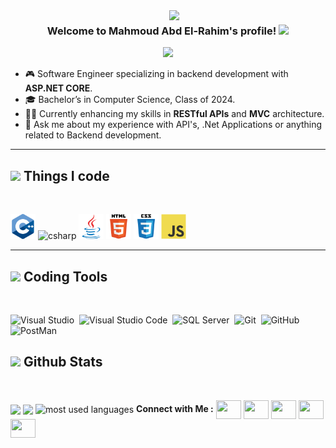 
<img width="250" align="right" src="https://c.tenor.com/_DOBjnGspYAAAAAM/code-coding.gif">

<h3 align="center">
  Welcome to Mahmoud Abd El-Rahim's profile!
  <img src="https://media.giphy.com/media/hvRJCLFzcasrR4ia7z/giphy.gif" width="28">
</h3>

<!-- Typing SVG by DenverCoder1 - https://github.com/DenverCoder1/readme-typing-svg -->
<p align="center">
  <a href="https://github.com/DenverCoder1/readme-typing-svg"><img src="https://readme-typing-svg.herokuapp.com/?lines=Backend%20Developer;Always%20learning%20new%20things&font=Fira%20Code&center=true&width=440&height=45&color=f75c7e&vCenter=true&size=22"></a>
</p> 

- 🎮 Software Engineer specializing in backend development with **ASP.NET CORE**.
- 🎓 Bachelor’s in Computer Science, Class of 2024.
- 👨‍💻 Currently enhancing my skills in **RESTful APIs** and **MVC** architecture.
- 💬 Ask me about my experience with API's, .Net Applications or anything related to Backend development.
---
## <img src="https://media2.giphy.com/media/QssGEmpkyEOhBCb7e1/giphy.gif?cid=ecf05e47a0n3gi1bfqntqmob8g9aid1oyj2wr3ds3mg700bl&rid=giphy.gif" width ="25"><b> Things I code</b>
<br/>

<img src="https://raw.githubusercontent.com/devicons/devicon/master/icons/cplusplus/cplusplus-original.svg" alt="cplusplus" width="40" height="40"/> <img src="https://upload.wikimedia.org/wikipedia/commons/b/bd/Logo_C_sharp.svg" alt="csharp" width="40" height="40"/>
<img src="https://raw.githubusercontent.com/devicons/devicon/master/icons/java/java-original.svg" alt="java" width="40" height="40"/>
<img src="https://raw.githubusercontent.com/devicons/devicon/master/icons/html5/html5-original-wordmark.svg" alt="html5" width="40" height="40"/>
<img src="https://raw.githubusercontent.com/devicons/devicon/master/icons/css3/css3-original-wordmark.svg" alt="css3" width="40" height="40"/>
<img src="https://raw.githubusercontent.com/devicons/devicon/master/icons/javascript/javascript-original.svg" alt="javascript" width="40" height="40"/> 

---
## <img src="https://media2.giphy.com/media/QssGEmpkyEOhBCb7e1/giphy.gif?cid=ecf05e47a0n3gi1bfqntqmob8g9aid1oyj2wr3ds3mg700bl&rid=giphy.gif" width ="25"><b> Coding Tools </b>
<br/>

![Visual Studio](https://img.shields.io/badge/Visual%20Studio-05122A?style=flat&logo=visualstudio)&nbsp;
![Visual Studio Code](https://img.shields.io/badge/Visual%20Studio%20Code-05122A?style=flat&logo=VisualStudioCode&)&nbsp;
![SQL Server](https://img.shields.io/badge/SQL%20Server-05122A?style=flat&logo=SQLServer)&nbsp;
![Git](https://img.shields.io/badge/-Git-05122A?style=flat&logo=git)&nbsp;
![GitHub](https://img.shields.io/badge/-GitHub-05122A?style=flat&logo=github)&nbsp;
![PostMan](https://img.shields.io/badge/-PostMan-05122A?style=flat&logo=postman)&nbsp;
<!--![Docker](https://img.shields.io/badge/-Docker-05122A?style=flat&logo=Docker)&nbsp;-->

## <img src="https://media.giphy.com/media/iY8CRBdQXODJSCERIr/giphy.gif" width="35"><b> Github Stats </b>
<br>
<p>
  <img align="center" src="https://github-readme-stats.vercel.app/api?username=DevMahmoudRahim&show_icons=true&locale=en&layout=compact&theme=radical" />  
  <img align="center" src="https://github-readme-streak-stats.herokuapp.com/?user=DevMahmoudRahim&show_icons=true&locale=en&layout=compact&theme=radical" /> 
  <img align="center" src="https://github-readme-stats.vercel.app/api/top-langs?username=DevMahmoudRahim&show_icons=true&locale=en&layout=compact&theme=radical" alt="most used languages" />  
<b>Connect with Me :</b> 
<a href="https://linkedin.com/in/mahmoud-rahim-20" target="_blank"><img align="center" src="https://raw.githubusercontent.com/rahuldkjain/github-profile-readme-generator/master/src/images/icons/Social/twitter.svg" height="30" width="40"/></a>
<a href="https://leetcode.com/u/MahmoudRhim/" target="_blank"><img align="center" src="https://raw.githubusercontent.com/rahuldkjain/github-profile-readme-generator/master/src/images/icons/Social/leet-code.svg" height="30" width="40"></a>
<a href="https://wa.me/+201062470388" target="_blank"><img align="center" src="https://raw.githubusercontent.com/rahuldkjain/github-profile-readme-generator/master/src/images/icons/Social/whatsapp.svg" height="30" width="40" /></a>
<a href="https://x.com/MahmmoudRahim" target="_blank"><img align="center" src="https://raw.githubusercontent.com/rahuldkjain/github-profile-readme-generator/master/src/images/icons/Social/twitter.svg" height="30" width="40" /></a>
<a href="https://m.facebook.com/GaDevMahmoudRahim" target="_blank"><img align="center" src="https://raw.githubusercontent.com/rahuldkjain/github-profile-readme-generator/master/src/images/icons/Social/facebook.svg" height="30" width="40" /></a>


</p>
